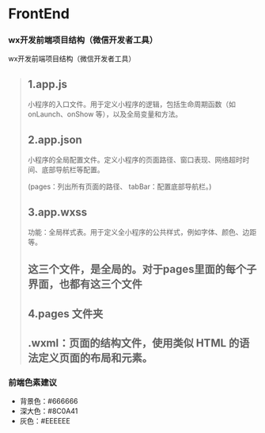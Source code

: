 # FrontEnd

### wx开发前端项目结构（微信开发者工具）


wx开发前端项目结构（微信开发者工具）

> ## 1.app.js
>
> 小程序的入口文件。用于定义小程序的逻辑，包括生命周期函数（如 onLaunch、onShow 等），以及全局变量和方法。
>
> ## 2.app.json
>
> 小程序的全局配置文件。定义小程序的页面路径、窗口表现、网络超时时间、底部导航栏等配置。
>
> (pages：列出所有页面的路径、 tabBar：配置底部导航栏。)
>
> ## 3.app.wxss
>
> 功能：全局样式表。用于定义全小程序的公共样式，例如字体、颜色、边距等。
>
> ## **这三个文件，是全局的。对于pages里面的每个子界面，也都有这三个文件**
>
> ## 4.pages 文件夹
>
> ## .wxml：页面的结构文件，使用类似 HTML 的语法定义页面的布局和元素。


### 前端色素建议

- 背景色：#666666
- 深大色：#8C0A41
- 灰色：#EEEEEE
